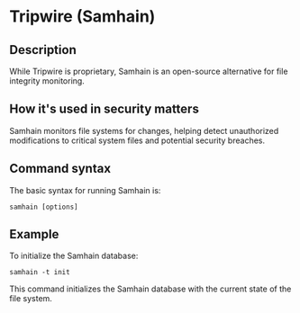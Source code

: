 # Tripwire (Samhain)

## Description
While Tripwire is proprietary, Samhain is an open-source alternative for file integrity monitoring.

## How it's used in security matters
Samhain monitors file systems for changes, helping detect unauthorized modifications to critical system files and potential security breaches.

## Command syntax
The basic syntax for running Samhain is:

```
samhain [options]
```

## Example
To initialize the Samhain database:

```
samhain -t init
```

This command initializes the Samhain database with the current state of the file system.
